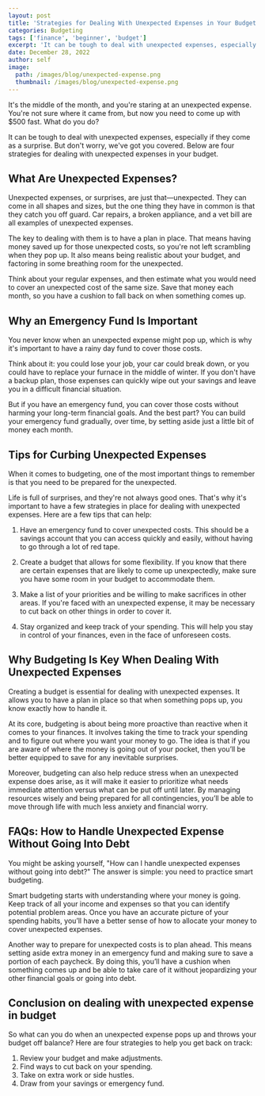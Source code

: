 ```yaml
---
layout: post
title: 'Strategies for Dealing With Unexpected Expenses in Your Budget'
categories: Budgeting
tags: ['finance', 'beginner', 'budget']
excerpt: 'It can be tough to deal with unexpected expenses, especially if they come as a surprise. Lets go through some strategies for dealing with unexpected expenses in your budget.'
date: December 28, 2022
author: self
image:
  path: /images/blog/unexpected-expense.png
  thumbnail: /images/blog/unexpected-expense.png
---
```


It's the middle of the month, and you're staring at an unexpected expense. You're not sure where it came from, but now you need to come up with $500 fast. What do you do?

It can be tough to deal with unexpected expenses, especially if they come as a surprise. But don't worry, we've got you covered. Below are four strategies for dealing with unexpected expenses in your budget.

## What Are Unexpected Expenses?

Unexpected expenses, or surprises, are just that—unexpected. They can come in all shapes and sizes, but the one thing they have in common is that they catch you off guard. Car repairs, a broken appliance, and a vet bill are all examples of unexpected expenses.

The key to dealing with them is to have a plan in place. That means having money saved up for those unexpected costs, so you're not left scrambling when they pop up. It also means being realistic about your budget, and factoring in some breathing room for the unexpected.

Think about your regular expenses, and then estimate what you would need to cover an unexpected cost of the same size. Save that money each month, so you have a cushion to fall back on when something comes up.

## Why an Emergency Fund Is Important

You never know when an unexpected expense might pop up, which is why it's important to have a rainy day fund to cover those costs.

Think about it: you could lose your job, your car could break down, or you could have to replace your furnace in the middle of winter. If you don't have a backup plan, those expenses can quickly wipe out your savings and leave you in a difficult financial situation.

But if you have an emergency fund, you can cover those costs without harming your long-term financial goals. And the best part? You can build your emergency fund gradually, over time, by setting aside just a little bit of money each month.

## Tips for Curbing Unexpected Expenses

When it comes to budgeting, one of the most important things to remember is that you need to be prepared for the unexpected.

Life is full of surprises, and they're not always good ones. That's why it's important to have a few strategies in place for dealing with unexpected expenses. Here are a few tips that can help:

1) Have an emergency fund to cover unexpected costs. This should be a savings account that you can access quickly and easily, without having to go through a lot of red tape.

2) Create a budget that allows for some flexibility. If you know that there are certain expenses that are likely to come up unexpectedly, make sure you have some room in your budget to accommodate them.

3) Make a list of your priorities and be willing to make sacrifices in other areas. If you're faced with an unexpected expense, it may be necessary to cut back on other things in order to cover it.

4) Stay organized and keep track of your spending. This will help you stay in control of your finances, even in the face of unforeseen costs.

## Why Budgeting Is Key When Dealing With Unexpected Expenses

Creating a budget is essential for dealing with unexpected expenses. It allows you to have a plan in place so that when something pops up, you know exactly how to handle it.

At its core, budgeting is about being more proactive than reactive when it comes to your finances. It involves taking the time to track your spending and to figure out where you want your money to go. The idea is that if you are aware of where the money is going out of your pocket, then you’ll be better equipped to save for any inevitable surprises.

Moreover, budgeting can also help reduce stress when an unexpected expense does arise, as it will make it easier to prioritize what needs immediate attention versus what can be put off until later. By managing resources wisely and being prepared for all contingencies, you’ll be able to move through life with much less anxiety and financial worry.

## FAQs: How to Handle Unexpected Expense Without Going Into Debt

You might be asking yourself, "How can I handle unexpected expenses without going into debt?" The answer is simple: you need to practice smart budgeting.

Smart budgeting starts with understanding where your money is going. Keep track of all your income and expenses so that you can identify potential problem areas. Once you have an accurate picture of your spending habits, you’ll have a better sense of how to allocate your money to cover unexpected expenses.

Another way to prepare for unexpected costs is to plan ahead. This means setting aside extra money in an emergency fund and making sure to save a portion of each paycheck. By doing this, you’ll have a cushion when something comes up and be able to take care of it without jeopardizing your other financial goals or going into debt.

## Conclusion on dealing with unexpected expense in budget

So what can you do when an unexpected expense pops up and throws your budget off balance? Here are four strategies to help you get back on track:

1. Review your budget and make adjustments.
2. Find ways to cut back on your spending.
3. Take on extra work or side hustles.
4. Draw from your savings or emergency fund.
